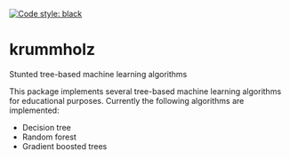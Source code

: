 [![Code style: black](https://img.shields.io/badge/code%20style-black-000000.svg)](https://github.com/psf/black)
# krummholz 
Stunted tree-based machine learning algorithms

This package implements several tree-based machine learning algorithms for educational purposes. 
Currently the following algorithms are implemented: 
- Decision tree
- Random forest
- Gradient boosted trees

